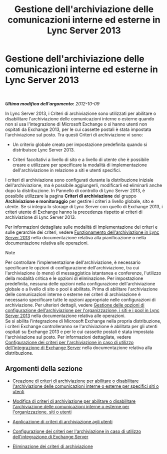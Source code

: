 ﻿---
title: Gestione dell'archiviazione delle comunicazioni interne ed esterne in Lync Server 2013
TOCTitle: Gestione dell'archiviazione delle comunicazioni interne ed esterne in Lync Server 2013
ms:assetid: 6c2cf941-3204-4f1a-a7e0-416c828056d9
ms:mtpsurl: https://technet.microsoft.com/it-it/library/JJ204977(v=OCS.15)
ms:contentKeyID: 49300890
ms.date: 08/24/2015
mtps_version: v=OCS.15
ms.translationtype: HT
---

# Gestione dell'archiviazione delle comunicazioni interne ed esterne in Lync Server 2013

 

_**Ultima modifica dell'argomento:** 2012-10-09_

In Lync Server 2013, i Criteri di archiviazione sono utilizzati per abilitare o disabilitare l'archiviazione delle comunicazioni interne o esterne quando non si usa l'integrazione di Microsoft Exchange o si hanno utenti non ospitati da Exchange 2013, per le cui cassette postali è stata impostata l'archiviazione sul posto. Tra questi Criteri di archiviazione vi sono:

  - Un criterio globale creato per impostazione predefinita quando si distribuisce Lync Server 2013.

  - Criteri facoltativi a livello di sito e a livello di utente che è possibile creare e utilizzare per specificare la modalità di implementazione dell'archiviazione in relazione a siti e utenti specifici.

I criteri di archiviazione sono configurati durante la distribuzione iniziale dell'archiviazione, ma è possibile aggiungerli, modificarli ed eliminarli anche dopo la distribuzione. In Pannello di controllo di Lync Server 2013, è possibile utilizzare la pagina **Criteri di archiviazione** del gruppo **Archiviazione e monitoraggio** per gestire i criteri a livello globale, sito e utente. Se si integra lo storage di Lync Server con quello di Exchange 2013, i criteri utente di Exchange hanno la precedenza rispetto ai criteri di archiviazione di Lync Server 2013.

Per informazioni dettagliate sulle modalità di implementazione dei criteri e sulle gerarchie dei criteri, vedere [Funzionamento dell'archiviazione in Lync Server 2013](lync-server-2013-how-archiving-works.md) nella documentazione relativa alla pianificazione o nella documentazione relativa alle operazioni.


> [!NOTE]
> Per controllare l'implementazione dell'archiviazione, è necessario specificare le opzioni di configurazione dell'archiviazione, tra cui l'archiviazione (o meno) di messaggistica istantanea e conferenze, l'utilizzo della modalità critica e le opzioni di eliminazione. Per impostazione predefinita, nessuna delle opzioni nella configurazione dell'archiviazione globale o a livello di sito o pool è abilitata. Prima di abilitare l'archiviazione delle comunicazioni interne o esterne nei criteri di archiviazione è necessario specificare tutte le opzioni appropriate nelle configurazioni di archiviazione. Per ulteriori dettagli, vedere <A href="lync-server-2013-managing-archiving-configuration-options-for-your-organization-sites-and-pools.md">Gestione delle opzioni di configurazione dell'archiviazione per l'organizzazione, i siti e i pool in Lync Server 2013</A> nella documentazione relativa alle operazioni.<BR>Se si abilita l'integrazione di Microsoft Exchange nella propria distribuzione, i criteri Exchange controlleranno se l'archiviazione è abilitata per gli utenti ospitati su Exchange 2013 e per le cui cassette postali è stata impostata l'archiviazione sul posto. Per informazioni dettagliate, vedere <A href="lync-server-2013-setting-up-policies-for-archiving-when-using-exchange-server-integration.md">Configurazione dei criteri per l'archiviazione in caso di utilizzo dell'integrazione di Exchange Server</A> nella documentazione relativa alla distribuzione.



## Argomenti della sezione

  - [Creazione di criteri di archiviazione per abilitare o disabilitare l'archiviazione delle comunicazioni interne o esterne per specifici siti o utenti](lync-server-2013-creating-an-archiving-policy-to-enable-or-disable-archiving-of-internal-or-external-communications-for-specific-sites-or-users.md)

  - [Modifica di criteri di archiviazione per abilitare o disabilitare l'archiviazione delle comunicazioni interne o esterne per l'organizzazione, siti o utenti](lync-server-2013-changing-an-archiving-policy-to-enable-or-disable-archiving-of-internal-or-external-communications-for-your-organization-sites-or-us.md)

  - [Applicazione di criteri di archiviazione agli utenti](lync-server-2013-applying-an-archiving-policy-to-users.md)

  - [Configurazione dei criteri per l'archiviazione in caso di utilizzo dell'integrazione di Exchange Server](lync-server-2013-setting-up-policies-for-archiving-when-using-exchange-server-integration.md)

  - [Eliminazione dei criteri di archiviazione](lync-server-2013-deleting-an-archiving-policy.md)


